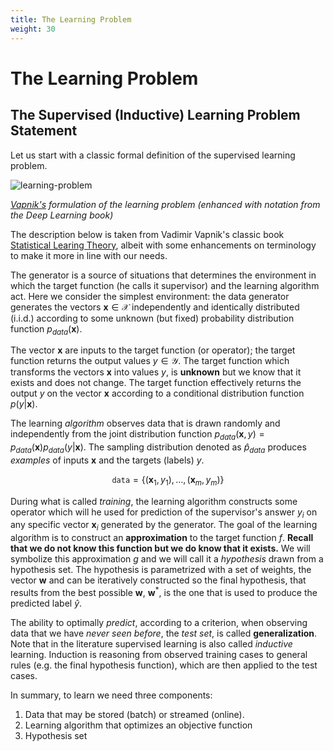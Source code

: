 ```yaml
---
title: The Learning Problem 
weight: 30
---
```


# The Learning Problem

## The Supervised (Inductive) Learning Problem Statement

Let us start with a classic formal definition of the supervised learning problem.

![learning-problem](images/learning-problem.png)

*[Vapnik's](https://en.wikipedia.org/wiki/Vladimir_Vapnik) formulation of the learning problem (enhanced with notation from the Deep Learning book)*

The description below is taken from Vadimir Vapnik's classic book [Statistical Learing Theory](https://www.amazon.com/Statistical-Learning-Theory-Vladimir-Vapnik/dp/0471030031), albeit with some enhancements on terminology to make it more in line with our needs. 

The generator is a source of situations that determines the environment in which the target function (he calls it supervisor) and the learning algorithm act.  Here we consider the simplest environment: the data generator generates the vectors $\mathbf{x} \in \mathcal{X}$ independently and identically distributed (i.i.d.) according to some unknown (but fixed) probability distribution function $p_{data}(\mathbf{x})$.

The vector $\mathbf x$ are inputs to the target function (or operator); the target function returns the output values $y \in \mathcal{Y}$. The target function which transforms the vectors $\mathbf{x}$ into values $y$,  is **unknown** but we know that it exists and does not change. The target function effectively returns the output $y$ on the vector $\mathbf x$ according to  a conditional distribution function $p(y | \mathbf x)$.  

The learning _algorithm_ observes data that is drawn randomly and independently from the joint distribution function $p_{data}(\mathbf x , y) = p_{data}(\mathbf{x}) p_{data}(y | \mathbf x)$. The sampling distribution denoted as $\hat{p}_{data}$ produces _examples_ of inputs $\mathbf{x}$ and the targets (labels) $y$.

$$\mathtt{data} = \{ (\mathbf{x}_1, y_1), \dots, (\mathbf{x}_m, y_m) \}$$

 During what is called _training_, the learning algorithm constructs some operator which will he used for prediction of the supervisor's answer $y_i$ on any specific vector $\mathbf{x}_i$  generated by the generator. The goal of the learning algorithm is  to construct an **approximation** to the target function $f$. **Recall that we do not know this function but we do know that it exists.** We will symbolize this approximation $g$ and we will call it a _hypothesis_ drawn from a hypothesis set. The hypothesis is parametrized with a set of weights, the vector $\mathbf w$ and can be iteratively constructed so the final hypothesis, that results from the best possible $\mathbf w$, $\mathbf w^*$, is the one that is used to produce the predicted label $\hat{y}$. 
 
 The ability to optimally *predict*, according to a criterion, when observing data that we have _never seen before_, the _test set_, is called **generalization**.  Note that in the literature supervised learning is also called _inductive_ learning. Induction is reasoning from observed training cases to general rules (e.g. the final hypothesis function), which are then applied to the test cases. 
 
 In summary, to learn we need three components:

 1. Data that may be stored (batch) or streamed (online).
 2. Learning algorithm that optimizes an objective function 
 3. Hypothesis set

